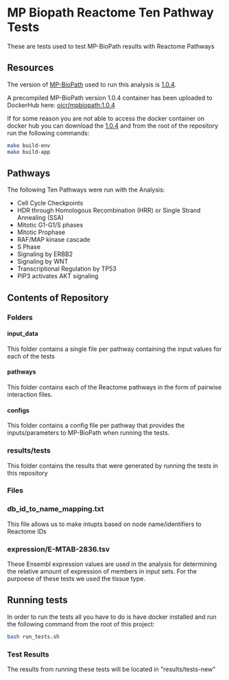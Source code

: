 # MP Biopath Reactome Ten Pathway Tests
These are tests used to test MP-BioPath results with Reactome Pathways

## Resources

The version of [MP-BioPath](https://github.com/OICR/mp-biopath) used to run this analysis is [1.0.4](https://github.com/OICR/mp-biopath/releases/tag/1.0.1).

A precompiled MP-BioPath version 1.0.4 container has been uploaded to DockerHub here: [oicr/mpbiopath:1.0.4](https://hub.docker.com/layers/oicr/mpbiopath/1.0.4/images/sha256-6cee4b86ca56ca5e74209fddb9541c5536cf7dca9a7c083eb43fbd103c67c9db?context=explore)

If for some reason you are not able to access the docker container on docker hub you can download the [1.0.4](https://github.com/OICR/mp-biopath/releases/tag/1.0.1) and from the root of the repository run the following commands:

```bash
make build-env
make build-app
```

## Pathways

The following Ten Pathways were run with the Analysis:

* Cell Cycle Checkpoints
* HDR through Homologous Recombination (HRR) or Single Strand Annealing (SSA)
* Mitotic G1-G1/S phases 
* Mitotic Prophase
* RAF/MAP kinase cascade
* S Phase
* Signaling by ERBB2
* Signaling by WNT
* Transcriptional Regulation by TP53
* PIP3 activates AKT signaling

## Contents of Repository

### Folders

#### input_data

This folder contains a single file per pathway containing the input values for each of the tests

#### pathways

This folder contains each of the Reactome pathways in the form of pairwise interaction files. 

#### configs

This folder contains a config file per pathway that provides the inputs/parameters to MP-BioPath when running the tests.

### results/tests

This folder contains the results that were generated by running the tests in this repository

### Files

### db_id_to_name_mapping.txt

This file allows us to make intupts based on node name/identifiers to Reactome IDs

### expression/E-MTAB-2836.tsv

These Ensembl expression values are used in the analysis for determining the relative amount of expression of members in input sets. For the purpoese of these tests we used the tissue type.



## Running tests

In order to run the tests all you have to do is have docker installed and run the following command from the root of this project:

```bash
bash run_tests.sh
```

### Test Results

The results from running these tests will be located in "results/tests-new"

